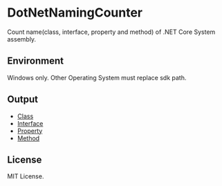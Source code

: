 # DotNetNamingCounter
Count name(class, interface, property and method) of .NET Core System assembly.

## Environment
Windows only. Other Operating System must replace sdk path.

## Output
- [Class](class.txt)
- [Interface](interface.txt)
- [Property](property.txt)
- [Method](method.txt)

## License
MIT License.